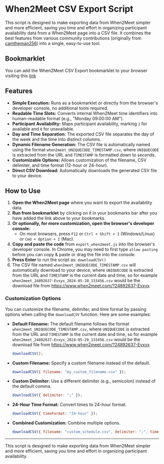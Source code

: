 
# When2Meet CSV Export Script


This script is designed to make exporting data from When2Meet simpler and more efficient, saving you time and effort in organizing participant availability data from a When2Meet page into a CSV file. It combines the best features from various community contributions (originally from [camtheman256](https://gist.github.com/camtheman256/3125e18ba20e90b6252678714e5102fd)) into a single, easy-to-use tool.

## Bookmarklet

You can add the When2Meet CSV Export bookmarklet to your browser visiting this [link](https://aculich.github.io/when2meet-extractor/)

## Features

- **Simple Execution:** Runs as a bookmarklet or directly from the browser's developer console, no additional tools required.
- **Readable Time Slots:** Converts internal When2Meet time identifiers into human-readable format (e.g., "Monday 09:00:00 AM").
- **Participant Availability:** Maps participant availability, marking `1` for available and `0` for unavailable.
- **Day and Time Separation:** The exported CSV file separates the day of the week and the time into distinct columns.
- **Dynamic Filename Generation:** The CSV file is automatically named using the format `when2meet_UNIQUECODE_TIMESTAMP.csv`, where `UNIQUECODE` is extracted from the URL and `TIMESTAMP` is formatted down to seconds.
- **Customizable Options:** Allows customization of the filename, CSV delimiter, and time format (12-hour or 24-hour).
- **Direct CSV Download:** Automatically downloads the generated CSV file to your device.

## How to Use

1. **Open the When2Meet page** where you want to export the availability data.
2. **Run from bookmarklet** by clicking on it in your bookmarks bar after you have added the link above to your bookmarks.
2. **Or optionally, for more customization, open the browser's developer console:**
   - On most browsers, press `F12` or `Ctrl + Shift + I` (Windows/Linux) or `Cmd + Option + I` (Mac).
3. **Copy and paste the code** from `export_when2meet.js` into the browser's developer console. In Chrome, you may need to first type `allow pasting` before you can copy & paste or drag the file into the console.
4. **Press Enter** to run the script as: `downloadCSV()`
5. The CSV file named `when2meet_UNIQUECODE_TIMESTAMP.csv` will automatically download to your device, where `UNIQUECODE` is extracted from the URL and `TIMESTAMP` is the current date and time, so for example `when2meet_24892637-Evxyx_2024-05-20_133456.csv` would be the download file from https://www.when2meet.com/?24892637-Evxyx


### Customization Options

You can customize the filename, delimiter, and time format by passing options when calling the `downloadCSV` function. Here are some examples:

- **Default Filename:** The default filename follows the format `when2meet_UNIQUECODE_TIMESTAMP.csv`, where `UNIQUECODE` is extracted from the URL and `TIMESTAMP` is the current date and time, so for example `when2meet_24892637-Evxyx_2024-05-20_133456.csv` would be the download file from https://www.when2meet.com/?24892637-Evxyx
  ```javascript
  downloadCSV();
  ```


- **Custom Filename:** Specify a custom filename instead of the default.
  ```javascript
  downloadCSV({ filename: "my_custom_filename.csv" });
  ```

- **Custom Delimiter:** Use a different delimiter (e.g., semicolon) instead of the default comma.
  ```javascript
  downloadCSV({ delimiter: ";" });
  ```

- **24-Hour Time Format:** Convert times to 24-hour format.
  ```javascript
  downloadCSV({ timeFormat: "24-hour" });
  ```

- **Combined Customization:** Combine multiple options.
  ```javascript
  downloadCSV({ filename: "custom_schedule.csv", delimiter: ";", timeFormat: "24-hour" });
  ```

---

This script is designed to make exporting data from When2Meet simpler and more efficient, saving you time and effort in organizing participant availability.
